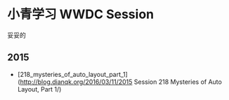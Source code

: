 # 小青学习 WWDC Session

妥妥的

## 2015

* [218_mysteries_of_auto_layout_part_1](http://blog.dianqk.org/2016/03/11/2015 Session 218 Mysteries of Auto Layout, Part 1/)
